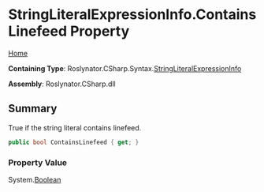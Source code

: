 # StringLiteralExpressionInfo\.ContainsLinefeed Property

[Home](../../../../../README.md)

**Containing Type**: Roslynator\.CSharp\.Syntax\.[StringLiteralExpressionInfo](../README.md)

**Assembly**: Roslynator\.CSharp\.dll

## Summary

True if the string literal contains linefeed\.

```csharp
public bool ContainsLinefeed { get; }
```

### Property Value

System\.[Boolean](https://docs.microsoft.com/en-us/dotnet/api/system.boolean)

